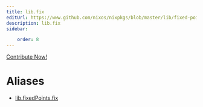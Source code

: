 ```yaml
---
title: lib.fix
editUrl: https://www.github.com/nixos/nixpkgs/blob/master/lib/fixed-points.nix#L29C9
description: lib.fix
sidebar:

    order: 8
---
```


<a href="https://www.github.com/nixos/nixpkgs/blob/master/lib/fixed-points.nix#L29C9">Contribute Now!</a>


# Aliases

- [lib.fixedPoints.fix](reference/lib/fixedPoints/lib-fixedPoints-fix)


